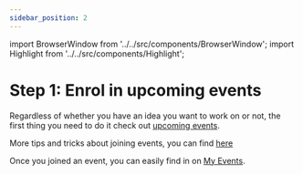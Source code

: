 ```yaml
---
sidebar_position: 2
---
```


import BrowserWindow from '../../src/components/BrowserWindow';
import Highlight from '../../src/components/Highlight';

# Step 1: Enrol in upcoming events

Regardless of whether you have an idea you want to work on or not, the first thing you need to do it check out [upcoming events](https://app.foundance.org/events). 

More tips and tricks about joining events, you can find [here](../events/join-event.md)

Once you joined an event, you can easily find in on [My Events](https://app.foundance.org/events/my). 